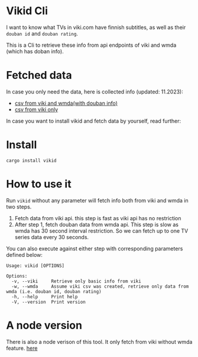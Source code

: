 # Vikid Cli

I want to know what TVs in viki.com have finnish subtitles, as well as their `douban id` and `douban rating`.

This is a Cli to retrieve these info from api endpoints of viki and wmda (which has doban info).

# Fetched data

In case you only need the data, here is collected info (updated: 11.2023):
- [csv from viki and wmda(with douban info)](./viki_wmda.csv)
- [csv from viki only](./viki.csv)

In case you want to install vikid and fetch data by yourself, read further:

# Install

`cargo install vikid`

# How to use it

Run `vikid` without any parameter will fetch info both from viki and wmda in
two steps.

1. Fetch data from viki api. this step is fast as viki api has no restriction
2. After step 1, fetch douban data from wmda api. This step is slow as wmda has
   30 second interval restriction. So we can fetch up to one TV series data
   every 30 seconds.

You can also execute against either step with corresponding parameters defined
below:

```
Usage: vikid [OPTIONS]

Options:
  -v, --viki     Retrieve only basic info from viki
  -w, --wmda     Assume viki csv was created, retrieve only data from wmda (i.e. douban id, douban rating)
  -h, --help     Print help
  -V, --version  Print version
```

# A node version

There is also a node verison of this tool. It only fetch from viki without wmda feature. 
[here](https://github.com/xixiaofinland/viki-videos-with-finnish-subtitle)
